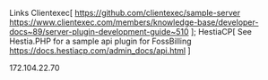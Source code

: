 Links
Clientexec[
    https://github.com/clientexec/sample-server
    https://www.clientexec.com/members/knowledge-base/developer-docs~89/server-plugin-development-guide~510
];
HestiaCP[
    See Hestia.PHP for a sample api plugin for FossBilling
    https://docs.hestiacp.com/admin_docs/api.html
]

172.104.22.70